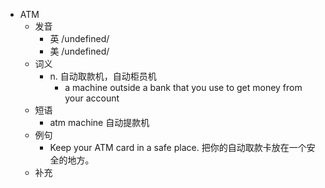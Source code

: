 - ATM
  - 发音
    - 英 /undefined/
    - 美 /undefined/
  - 词义
    - n. 自动取款机，自动柜员机
      - a machine outside a bank that you use to get money from your account
  - 短语
    - atm machine 自动提款机
  - 例句
    - Keep your ATM card in a safe place. 把你的自动取款卡放在一个安全的地方。
  - 补充